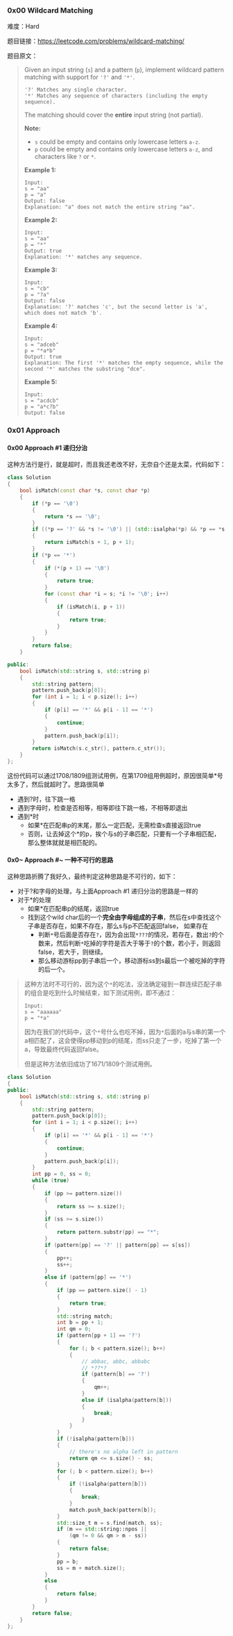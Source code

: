### 0x00 Wildcard Matching

难度：Hard

题目链接：https://leetcode.com/problems/wildcard-matching/

题目原文：

> Given an input string (`s`) and a pattern (`p`), implement wildcard pattern matching with support for `'?'` and `'*'`.
>
> ```
> '?' Matches any single character.
> '*' Matches any sequence of characters (including the empty sequence).
> ```
>
> The matching should cover the **entire** input string (not partial).
>
> **Note:**
>
> - `s` could be empty and contains only lowercase letters `a-z`.
> - `p` could be empty and contains only lowercase letters `a-z`, and characters like `?` or `*`.
>
> **Example 1:**
>
> ```
> Input:
> s = "aa"
> p = "a"
> Output: false
> Explanation: "a" does not match the entire string "aa".
> ```
>
> **Example 2:**
>
> ```
> Input:
> s = "aa"
> p = "*"
> Output: true
> Explanation: '*' matches any sequence.
> ```
>
> **Example 3:**
>
> ```
> Input:
> s = "cb"
> p = "?a"
> Output: false
> Explanation: '?' matches 'c', but the second letter is 'a', which does not match 'b'.
> ```
>
> **Example 4:**
>
> ```
> Input:
> s = "adceb"
> p = "*a*b"
> Output: true
> Explanation: The first '*' matches the empty sequence, while the second '*' matches the substring "dce".
> ```
>
> **Example 5:**
>
> ```
> Input:
> s = "acdcb"
> p = "a*c?b"
> Output: false
> ```

### 0x01 Approach

#### 0x00 Approach #1 递归分治

这种方法行是行，就是超时，而且我还老改不好，无奈自个还是太菜，代码如下：

```c++
class Solution
{
    bool isMatch(const char *s, const char *p)
    {
        if (*p == '\0')
        {
            return *s == '\0';
        }
        if ((*p == '?' && *s != '\0') || (std::isalpha(*p) && *p == *s))
        {
            return isMatch(s + 1, p + 1);
        }
        if (*p == '*')
        {
            if (*(p + 1) == '\0')
            {
                return true;
            }
            for (const char *i = s; *i != '\0'; i++)
            {
                if (isMatch(i, p + 1))
                {
                    return true;
                }
            }
        }
        return false;
    }

public:
    bool isMatch(std::string s, std::string p)
    {
        std::string pattern;
        pattern.push_back(p[0]);
        for (int i = 1; i < p.size(); i++)
        {
            if (p[i] == '*' && p[i - 1] == '*')
            {
                continue;
            }
            pattern.push_back(p[i]);
        }
        return isMatch(s.c_str(), pattern.c_str());
    }
};
```

这份代码可以通过1708/1809组测试用例，在第1709组用例超时，原因很简单*号太多了，然后就超时了。思路很简单

* 遇到?时，往下跳一格
* 遇到字母时，检查是否相等，相等即往下跳一格，不相等即退出
* 遇到*时
  * 如果*在匹配串p的末尾，那么一定匹配，无需检查s直接返回true
  * 否则，让去掉这个*的p，挨个与s的子串匹配，只要有一个子串相匹配，那么整体就就是相匹配的。

#### 0x0~ Approach #~  一种不可行的思路

这种思路折腾了我好久，最终判定这种思路是不可行的，如下：

* 对于?和字母的处理，与上面Approach #1 递归分治的思路是一样的
* 对于*的处理
  * 如果*在匹配串p的结尾，返回true
  * 找到这个wild char后的一个**完全由字母组成的子串**，然后在s中查找这个子串是否存在，如果不存在，那么s与p不匹配返回false， 如果存在
    * 判断`*`号后面是否存在`?`，因为会出现`*???`的情况，若存在，数出`?`的个数来，然后判断`*`吃掉的字符是否大于等于`?`的个数，若小于，则返回false，若大于，则继续。
    * 那么移动游标pp到子串后一个，移动游标ss到s最后一个被吃掉的字符的后一个。

> 这种方法时不可行的，因为这个`*`的吃法，没法确定碰到一群连续匹配子串的组合是吃到什么时候结束，如下测试用例，即不通过：
>
> ```
> Input:
> s = "aaaaaa"
> p = "*a"
> ```
>
> 因为在我们的代码中，这个`*`号什么也吃不掉，因为`*`后面的a与s串的第一个a相匹配了，这会使得pp移动到p的结尾，而ss只走了一步，吃掉了第一个a，导致最终代码返回false。
>
> 但是这种方法依旧成功了1671/1809个测试用例。

```c++
class Solution
{
public:
    bool isMatch(std::string s, std::string p)
    {
        std::string pattern;
        pattern.push_back(p[0]);
        for (int i = 1; i < p.size(); i++)
        {
            if (p[i] == '*' && p[i - 1] == '*')
            {
                continue;
            }
            pattern.push_back(p[i]);
        }
        int pp = 0, ss = 0;
        while (true)
        {
            if (pp >= pattern.size())
            {
                return ss >= s.size();
            }
            if (ss >= s.size())
            {
                return pattern.substr(pp) == "*";
            }
            if (pattern[pp] == '?' || pattern[pp] == s[ss])
            {
                pp++;
                ss++;
            }
            else if (pattern[pp] == '*')
            {
                if (pp == pattern.size() - 1)
                {
                    return true;
                }
                std::string match;
                int b = pp + 1;
                int qm = 0;
                if (pattern[pp + 1] == '?')
                {
                    for (; b < pattern.size(); b++)
                    {
                        // abbac, abbc, abbabc
                        // *??*?
                        if (pattern[b] == '?')
                        {
                            qm++;
                        }
                        else if (isalpha(pattern[b]))
                        {
                            break;
                        }
                    }
                }
                if (!isalpha(pattern[b]))
                {
                    // there's no alpha left in pattern
                    return qm <= s.size() - ss;
                }
                for (; b < pattern.size(); b++)
                {
                    if (!isalpha(pattern[b]))
                    {
                        break;
                    }
                    match.push_back(pattern[b]);
                }
                std::size_t m = s.find(match, ss);
                if (m == std::string::npos ||
                    (qm != 0 && qm > m - ss))
                {
                    return false;
                }
                pp = b;
                ss = m + match.size();
            }
            else
            {
                return false;
            }
        }
        return false;
    }
};
```



